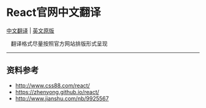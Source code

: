 # React官网中文翻译

[中文翻译](cn/index.md) | [英文原版](en/index.md)

    翻译格式尽量按照官方网站排版形式呈现

---

## 资料参考

* http://www.css88.com/react/
* https://zhenyong.github.io/react/
* http://www.jianshu.com/nb/9925567
